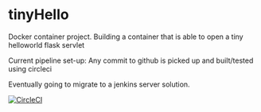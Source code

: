# tinyHello
Docker container project. Building a container that is able to open a tiny helloworld flask servlet

Current pipeline set-up: Any commit to github is picked up and built/tested using circleci

Eventually going to migrate to a jenkins server solution.

[![CircleCI](https://circleci.com/github/NoelXP/tinyHello.svg?style=svg)](https://circleci.com/github/NoelXP/tinyHello)